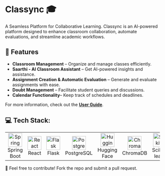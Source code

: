 
# Classync 🎓
A Seamless Platform for Collaborative Learning.
Classync is an AI-powered platform designed to enhance classroom collaboration, automate evaluations, and streamline academic workflows.


## 🚀 Features

- **Classroom Management** – Organize and manage classes efficiently.
- **Saarthi - AI Classroom Assistant** – Get AI-powered insights and assistance.
- **Assignment Creation & Automatic Evaluation** – Generate and evaluate assignments with ease.
- **Doubt Management** – Facilitate student queries and discussions.
- **Calendar Functionality**– Keep track of schedules and deadlines.

For more information, check out the **[User Guide](https://classync-demo.vercel.app/user-guide)**.  

## 💻 Tech Stack:
<table align="center">
  <tr>
    <td align="center" width="90">
      <img src="https://skillicons.dev/icons?i=spring" width="45" height="45" alt="Spring Boot" title="Spring Boot" />
      <br>Spring Boot
    </td>
    <td align="center" width="90">
      <img src="https://techstack-generator.vercel.app/react-icon.svg" width="45" height="45" alt="React" title="React" />
      <br>React
    </td>
    <td align="center" width="90">
      <img src="https://skillicons.dev/icons?i=flask" width="45" height="45" alt="Flask" title="Flask" />
      <br>Flask
    </td>
    <td align="center" width="90">
      <img src="https://skillicons.dev/icons?i=postgres" width="45" height="45" alt="PostgreSQL" title="PostgreSQL" />
      <br>PostgreSQL
    </td>
    <td align="center" width="90">
      <img src="https://huggingface.co/front/assets/huggingface_logo-noborder.svg" width="45" height="45" alt="Hugging Face" title="Hugging Face" />
      <br>Hugging Face
    </td>
    <td align="center" width="90">
      <img src="https://dbdb.io/media/logos/chroma_H600YUl.svg" width="45" height="45" alt="ChromaDB" title="ChromaDB" />
      <br>ChromaDB
    </td>
    <td align="center" width="90">
      <img src="https://upload.wikimedia.org/wikipedia/commons/0/05/Scikit_learn_logo_small.svg" width="45" height="45" alt="Scikit-learn" title="Scikit-learn" />
      <br>Scikit-learn
    </td>
  </tr>
</table>


🚀 Feel free to contribute! Fork the repo and submit a pull request.


